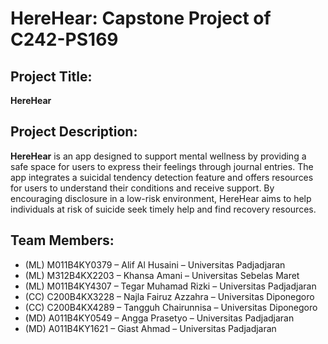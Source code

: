 # HereHear: Capstone Project of C242-PS169

## Project Title:
**HereHear**

## Project Description:
**HereHear** is an app designed to support mental wellness by providing a safe space for users to express their feelings through journal entries. The app integrates a suicidal tendency detection feature and offers resources for users to understand their conditions and receive support. By encouraging disclosure in a low-risk environment, HereHear aims to help individuals at risk of suicide seek timely help and find recovery resources.

## Team Members:
- (ML) M011B4KY0379 – Alif Al Husaini – Universitas Padjadjaran
- (ML) M312B4KX2203 – Khansa Amani – Universitas Sebelas Maret
- (ML) M011B4KY4307 – Tegar Muhamad Rizki – Universitas Padjadjaran
- (CC) C200B4KX3228 – Najla Fairuz Azzahra – Universitas Diponegoro
- (CC) C200B4KX4289 – Tangguh Chairunnisa – Universitas Diponegoro
- (MD) A011B4KY0549 – Angga Prasetyo – Universitas Padjadjaran
- (MD) A011B4KY1621 – Giast Ahmad – Universitas Padjadjaran
